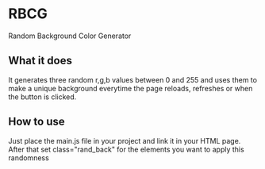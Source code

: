 # RBCG
 Random Background Color Generator

## What it does
 It generates three random r,g,b values between 0 and 255 and uses them to make a unique background everytime the page reloads, refreshes or when the button is clicked.

## How to use
 Just place the main.js file in your project and link it in your HTML page. After that set class="rand_back" for the elements you want to apply this randomness